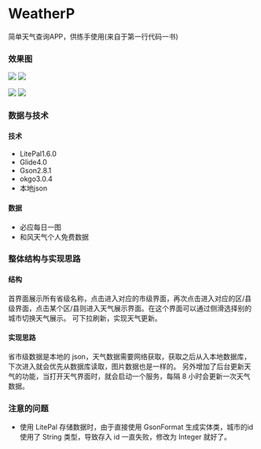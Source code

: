 # WeatherP
简单天气查询APP，供练手使用(来自于第一行代码一书)

### 效果图

![](./imgs/device-2017-09-17-194832.png?r=40)           ![](./imgs/device-2017-09-17-194914.png?r=40)

![](./imgs/device-2017-09-17-194941.png?r=40)           ![](./imgs/device-2017-09-17-195144.png?r=40)

### 数据与技术
#### 技术
- LitePal1.6.0
- Glide4.0
- Gson2.8.1
- okgo3.0.4
- 本地json
#### 数据
- 必应每日一图
- 和风天气个人免费数据

### 整体结构与实现思路
#### 结构
首界面展示所有省级名称，点击进入对应的市级界面，再次点击进入对应的区/县级界面，点击某个区/县则进入天气展示界面。在这个界面可以通过侧滑选择别的城市切换天气展示。
可下拉刷新，实现天气更新。

#### 实现思路
省市级数据是本地的 json，天气数据需要网络获取，获取之后从入本地数据库，下次进入就会优先从数据库读取，图片数据也是一样的。
另外增加了后台更新天气的功能，当打开天气界面时，就会启动一个服务，每隔 8 小时会更新一次天气数据。

### 注意的问题
- 使用 LitePal 存储数据时，由于直接使用 GsonFormat 生成实体类，城市的id使用了 String 类型，导致存入 id 一直失败，修改为 Integer 就好了。
